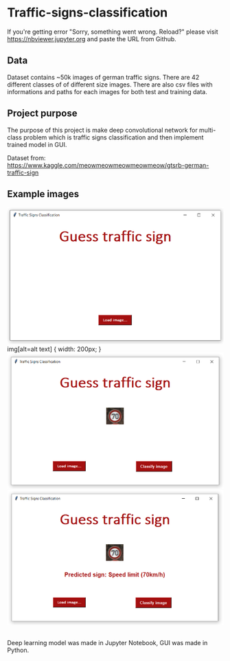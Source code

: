 # Traffic-signs-classification
If you're getting error "Sorry, something went wrong. Reload?" please visit https://nbviewer.jupyter.org and paste the URL from Github.

## Data
Dataset contains ~50k images of german traffic signs. There are 42 different classes of of different size images. There are also csv files with informations and paths for each images for both test and training data.

## Project purpose
The purpose of this project is make deep convolutional network for multi-class problem which is traffic signs classification and then implement trained model in GUI.

Dataset from: https://www.kaggle.com/meowmeowmeowmeowmeow/gtsrb-german-traffic-sign
## Example images

![alt text](https://github.com/emilprzygonski/Traffic-signs-classification/blob/main/Example%20images/GUI_1.png)
img[alt=alt text] { width: 200px; }
![alt text](https://github.com/emilprzygonski/Traffic-signs-classification/blob/main/Example%20images/GUI_2.png?=100x)
![alt text](https://github.com/emilprzygonski/Traffic-signs-classification/blob/main/Example%20images/GUI_3.png?=100x)
##
Deep learning model was made in Jupyter Notebook, GUI was made in Python.
